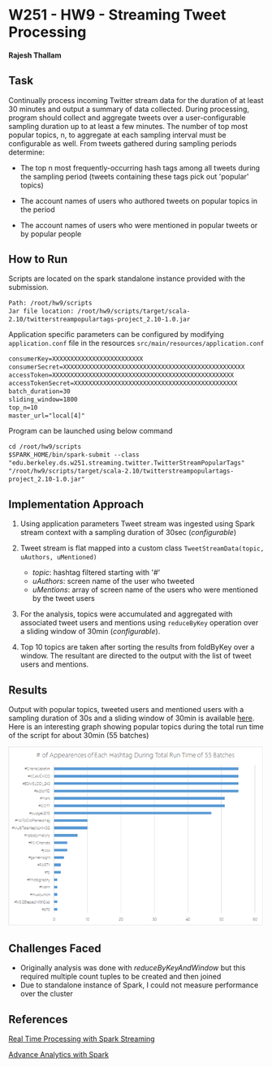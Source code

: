 # W251 - HW9 - Streaming Tweet Processing
#### Rajesh Thallam

## Task

Continually process incoming Twitter stream data for the duration of at least 30 minutes and output a summary of data collected. During processing, program should collect and aggregate tweets over a user-configurable sampling duration up to at least a few minutes. The number of top most popular topics, n, to aggregate at each sampling interval must be configurable as well. From tweets gathered during sampling periods determine:

- The top n most frequently-occurring hash tags among all tweets during the sampling period (tweets containing these tags pick out 'popular' topics)

- The account names of users who authored tweets on popular topics in the period

- The account names of users who were mentioned in popular tweets or by popular people

## How to Run

Scripts are located on the spark standalone instance provided with the submission.

```
Path: /root/hw9/scripts
Jar file location: /root/hw9/scripts/target/scala-2.10/twitterstreampopulartags-project_2.10-1.0.jar
```

Application specific parameters can be configured by modifying `application.conf` file in the resources `src/main/resources/application.conf`

```
consumerKey=XXXXXXXXXXXXXXXXXXXXXXXXX
consumerSecret=XXXXXXXXXXXXXXXXXXXXXXXXXXXXXXXXXXXXXXXXXXXXXXXXXX
accessToken=XXXXXXXXXXXXXXXXXXXXXXXXXXXXXXXXXXXXXXXXXXXXXXXXXX
accessTokenSecret=XXXXXXXXXXXXXXXXXXXXXXXXXXXXXXXXXXXXXXXXXXXXX
batch_duration=30
sliding_window=1800
top_n=10
master_url="local[4]"
```

Program can be launched using below command

```
cd /root/hw9/scripts
$SPARK_HOME/bin/spark-submit --class "edu.berkeley.ds.w251.streaming.twitter.TwitterStreamPopularTags" "/root/hw9/scripts/target/scala-2.10/twitterstreampopulartags-project_2.10-1.0.jar"
```

## Implementation Approach

1. Using application parameters Tweet stream was ingested using Spark stream context with a sampling duration of 30sec (*configurable*)

2. Tweet stream is flat mapped into a custom class `TweetStreamData(topic, uAuthors, uMentioned)`

    - *topic*: hashtag filtered starting with '#'
    - *uAuthors*: screen name of the user who tweeted
    - *uMentions*: array of screen name of the users who were mentioned by the tweet users

3. For the analysis, topics were accumulated and aggregated with associated tweet users and mentions using `reduceByKey` operation over a sliding window of 30min (*configurable*). 

4. Top 10 topics are taken after sorting the results from foldByKey over a window. The resultant are directed to the output with the list of tweet users and mentions.  

## Results
Output with popular topics, tweeted users and mentioned users with a sampling duration of 30s and a sliding window of 30min is available [here](results_30min.out).
Here is an interesting graph showing popular topics during the total run time of the script for about 30min (55 batches)

![results](results.png)

## Challenges Faced
- Originally analysis was done with *reduceByKeyAndWindow* but this required multiple count tuples to be created and then joined
- Due to standalone instance of Spark, I could not measure performance over the cluster

## References
[Real Time Processing with Spark Streaming](http://ampcamp.berkeley.edu/3/exercises/realtime-processing-with-spark-streaming.html)

[Advance Analytics with Spark](https://www.safaribooksonline.com/library/view/advanced-analytics-with/9781491912751/ch02.html#DataCleansingAggregate)
